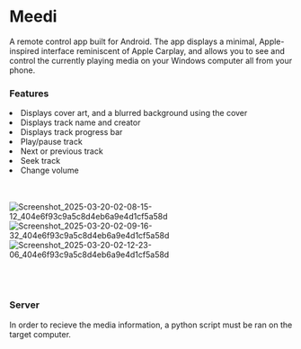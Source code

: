 <h1>Meedi</h1>
A remote control app built for Android.
The app displays a minimal, Apple-inspired interface reminiscent of Apple Carplay, and allows you to see and control the currently playing media on your Windows computer all from your phone.

<h3>Features</h3>
<li>Displays cover art, and a blurred background using the cover</li>
<li>Displays track name and creator</li>
<li>Displays track progress bar</li>
<li>Play/pause track</li>
<li>Next or previous track</li>
<li>Seek track</li>
<li>Change volume</li>

<br>
<br>


![Screenshot_2025-03-20-02-08-15-12_404e6f93c9a5c8d4eb6a9e4d1cf5a58d](https://github.com/user-attachments/assets/13033d34-1d7b-4454-949c-018c7ec0d934)
![Screenshot_2025-03-20-02-09-16-32_404e6f93c9a5c8d4eb6a9e4d1cf5a58d](https://github.com/user-attachments/assets/dfbbf2d8-763f-4f2c-999e-fe9011398695)
![Screenshot_2025-03-20-02-12-23-06_404e6f93c9a5c8d4eb6a9e4d1cf5a58d](https://github.com/user-attachments/assets/9e455ff2-fafe-405d-9afc-d68b09a2f258)

<br>
<br>

<h3>Server</h3>
In order to recieve the media information, a python script must be ran on the target computer.
